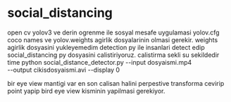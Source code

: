 # social_distancing
open cv yolov3 ve derin ogrenme ile sosyal mesafe uygulamasi 
yolov.cfg coco names ve yolov.weights agirlik dosyalarinin olmasi gerekir. weights agirlik dosyasini yukleyemedim
detection py ile insanlari detect edip social_distancing py dosyasini calistiriyoruz.
calistirma sekli su sekildedir
time python social_distance_detector.py --input dosyaismi.mp4 \
	--output cikisdosyaismi.avi --display 0

bir eye view mantigi var en son calisan halini perpestive transforma cevirip point yapip bird eye view kisminin yapilmasi gerekiyor.
